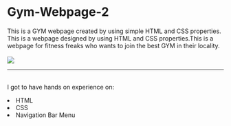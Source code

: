 # Gym-Webpage-2
This is a GYM webpage created by using simple HTML and CSS properties.
This is a webpage designed by using HTML and CSS properties.This is a webpage for fitness freaks who wants to join the best GYM in their locality.
<br>
<br><a href="#"> <img src="https://is.gd/v8Fzy7"> </a>
<br><hr>
<br>I got to have hands on experience on:
<li>HTML
<li>CSS
<li>Navigation Bar Menu
